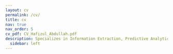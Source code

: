 ```yaml
---
layout: cv
permalink: /cv/
title: cv
nav: true
nav_order: 5
cv_pdf: CV_Hafizul_Abdullah.pdf
description: Specializes in Information Extraction, Predictive Analytics, Big Data Analytics, AI, ML
  sidebar: left
---
```

